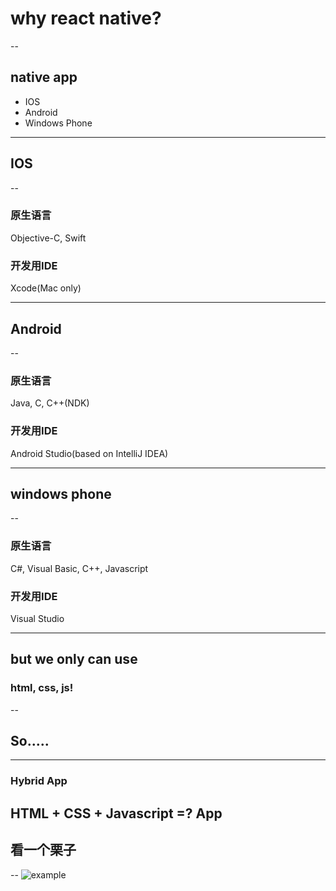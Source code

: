 # why react native?

--
## native app

* IOS
* Android
* Windows Phone

---
## IOS
--
### 原生语言
Objective-C, Swift

### 开发用IDE
Xcode(Mac only)

---
## Android
--
### 原生语言
Java, C, C++(NDK)

### 开发用IDE
Android Studio(based on IntelliJ IDEA)

---
## windows phone
--
### 原生语言
C#, Visual Basic, C++, Javascript

### 开发用IDE
Visual Studio

---
## but we only can use
### html, css, js!
--
## So.....
---
### Hybrid App

HTML + CSS + Javascript =? App
--
## 看一个栗子
--
![example](../img/example.png)

